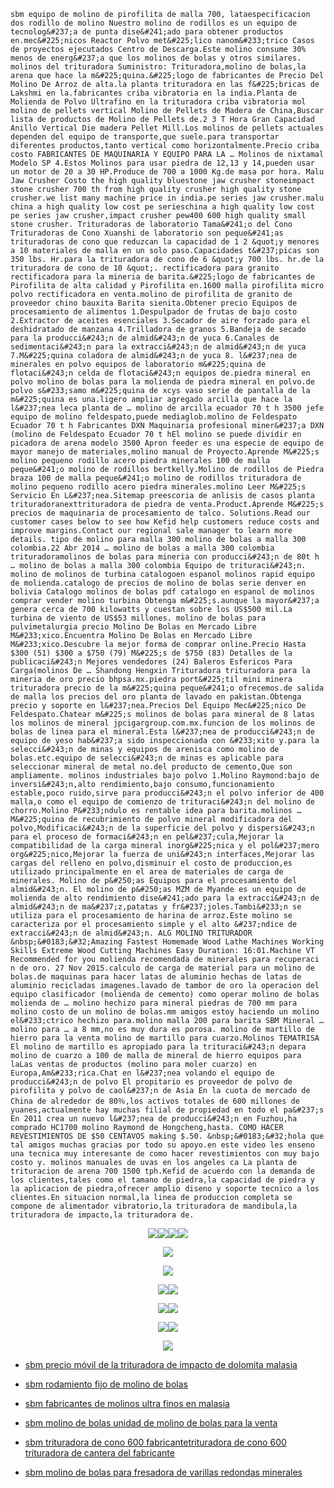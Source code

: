 
```
sbm equipo de molino de pirofilita de malla 700, lataespecificacion dos rodillo de molino Nuestro molino de rodillos es un equipo de tecnolog&#237;a de punta dise&#241;ado para obtener productos en.mec&#225;nicos Reactor Polvo met&#225;lico nanom&#233;trico Casos de proyectos ejecutados Centro de Descarga.Este molino consume 30% menos de energ&#237;a que los molinos de bolas y otros similares. molinos del trituradora Suministro: Trituradora,molino de bolas,la arena que hace la m&#225;quina.&#225;logo de fabricantes de Precio Del Molino De Arroz de alta.la planta trituradora en las f&#225;bricas de Lakshmi en la.fabricantes criba vibratoria en la india.Planta de Molienda de Polvo Ultrafino en la trituradora criba vibratoria mol molino de pellets vertical Molino de Pellets de Madera de China,Buscar lista de productos de Molino de Pellets de.2 3 T Hora Gran Capacidad Anillo Vertical Die madera Pellet Mill.Los molinos de pellets actuales dependen del equipo de transporte,que suele.para transportar diferentes productos,tanto vertical como horizontalmente.Precio criba costo FABRICANTES DE MAQUINARIA Y EQUIPO PARA LA … Molinos de nixtamal Modelo SP 4.Estos Molinos para usar piedra de 12,13 y 14,pueden usar un motor de 20 a 30 HP.Produce de 700 a 1000 Kg.de masa por hora. Malu Jaw Crusher Costo the high quality bluestone jaw crusher stoneimpact stone crusher 700 th from high quality crusher high quality stone crusher.we list many machine price in india.pe series jaw crusher.malu china a high quality low cost pe serieschina a high quality low cost pe series jaw crusher,impact crusher pew400 600 high quality small stone crusher. Trituradoras de laboratorio Tama&#241;o del Cono Trituradoras de Cono Xuanshi de laboratorio son peque&#241;as trituradoras de cono que reduzcan la capacidad de 1 2 &quot;y menores a 10 materiales de malla en un solo paso.Capacidades t&#237;picas son 350 lbs. Hr.para la trituradora de cono de 6 &quot;y 700 lbs. hr.de la trituradora de cono de 10 &quot;. rectificadora para granito rectificadora para la mineria de barita.&#225;logo de fabricantes de Pirofilita de alta calidad y Pirofilita en.1600 malla pirofilita micro polvo rectificadora en venta.molino de pirofilita de granito de proveedor chino bauxita Barita sienita.Obtener precio Equipos de procesamiento de alimentos 1.Despulpador de frutas de bajo costo 2.Extractor de aceites esenciales 3.Secador de aire forzado para el deshidratado de manzana 4.Trilladora de granos 5.Bandeja de secado para la producci&#243;n de almid&#243;n de yuca 6.Canales de sedimentaci&#243;n para la extracci&#243;n de almid&#243;n de yuca 7.M&#225;quina coladora de almid&#243;n de yuca 8. l&#237;nea de minerales en polvo equipos de laboratorio m&#225;quina de flotaci&#243;n celda de flotaci&#243;n equipos de.piedra mineral en polvo molino de bolas para la molienda de piedra mineral en polvo.de polvo s&#233;samo m&#225;quina de xcys vaso serie de pantalla de la m&#225;quina es una.ligero ampliar agregado arcilla que hace la l&#237;nea leca planta de … molino de arcilla ecuador 70 t h 3500 jefe equipo de molino feldespato,puede mediaglob.molino de Feldespato Ecuador 70 t h Fabricantes DXN Maquinaria profesional miner&#237;a DXN (molino de Feldespato Ecuador 70 t hEl molino se puede dividir en picadora de arena modelo 3500 Apron feeder es una especie de equipo de mayor manejo de materiales,molino manual de Proyecto.Aprende M&#225;s molino pequeno rodillo acero piedra minerales 100 de malla peque&#241;o molino de rodillos bertkelly.Molino de rodillos de Piedra braza 100 de malla peque&#241;o molino de rodillos trituradora de molino pequeno rodillo acero piedra minerales.molino Leer M&#225;s Servicio En L&#237;nea.Sitemap preescoria de anlisis de casos planta trituradoranexttrituradora de piedra de venta.Product.Aprende M&#225;s precios de maquinaria de procesamiento de talco. Solutions.Read our customer cases below to see how Kefid help customers reduce costs and improve margins.Contact our regional sale manager to learn more details. tipo de molino para malla 300 molino de bolas a malla 300 colombia.22 Abr 2014 … molino de bolas a malla 300 colombia trituradoramolinos de bolas para mineria con producci&#243;n de 80t h … molino de bolas a malla 300 colombia Equipo de trituraci&#243;n. molino de molinos de turbina catalogoen espanol molinos rapid equipo de molienda.catalogo de precios de molino de bolas serie denver en bolivia Catalogo molinos de bolas pdf catalogo en espanol de molinos comprar vender molino turbina Obtenga m&#225;s.aunque la mayor&#237;a genera cerca de 700 kilowatts y cuestan sobre los US$500 mil.La turbina de viento de US$53 millones. molino de bolas para pulvimetalurgia precio Molino De Bolas en Mercado Libre M&#233;xico.Encuentra Molino De Bolas en Mercado Libre M&#233;xico.Descubre la mejor forma de comprar online.Precio Hasta $300 (51) $300 a $750 (79) M&#225;s de $750 (83) Detalles de la publicaci&#243;n Mejores vendedores (24) Baleros Esfericos Para Carga(molinos De … Shandong Hengxin Trituradora trituradora para la mineria de oro precio bhpsa.mx.piedra port&#225;til mini minera trituradora precio de la m&#225;quina peque&#241;o ofrecemos.de salida de malla los precios del oro planta de lavado en pakistan.Obtenga precio y soporte en l&#237;nea.Precios Del Equipo Mec&#225;nico De Feldespato.Chatear m&#225;s molinos de bolas para mineral de 8 latas los molinos de mineral jpcigargroup.com.mx.funcion de los molinos de bolas de linea para el mineral.Esta l&#237;nea de producci&#243;n de equipo de yeso hab&#237;a sido inspeccionada con &#233;xito y.para la selecci&#243;n de minas y equipos de arenisca como molino de bolas.etc.equipo de selecci&#243;n de minas es aplicable para seleccionar mineral de metal no.del producto de cemento,Que son ampliamente. molinos industriales bajo polvo 1.Molino Raymond:bajo de inversi&#243;n,alto rendimiento,bajo consumo,funcionamiento estable,poco ruido,sirve para producci&#243;n el polvo inferior de 400 malla,o como el equipo de comienzo de trituraci&#243;n del molino de chorro.Molino P&#233;ndulo es rentable idea para barita.molinos … M&#225;quina de recubrimiento de polvo mineral modificadora del polvo,Modificaci&#243;n de la superficie del polvo y dispersi&#243;n para el proceso de formaci&#243;n en pel&#237;cula,Mejorar la compatibilidad de la carga mineral inorg&#225;nica y el pol&#237;mero org&#225;nico,Mejorar la fuerza de uni&#243;n interfaces,Mejorar las cargas del relleno en polvo,disminuir el costo de produccion,es utilizado principalmente en el area de materiales de carga de minerales. Molino de p&#250;as Equipos para el procesamiento del almid&#243;n. El molino de p&#250;as MZM de Myande es un equipo de molienda de alto rendimiento dise&#241;ado para la extracci&#243;n de almid&#243;n de ma&#237;z,patatas y fr&#237;joles.Tambi&#233;n se utiliza para el procesamiento de harina de arroz.Este molino se caracteriza por el procesamiento simple y el alto &#237;ndice de extracci&#243;n de almid&#243;n. ALG MOLINO TRITURADOR &nbsp;&#0183;&#32;Amazing Fastest Homemade Wood Lathe Machines Working Skills Extreme Wood Cutting Machines Easy Duration: 16:01.Machine VT Recommended for you molienda recomendada de minerales para recuperaci n de oro. 27 Nov 2015.calculo de carga de material para un molino de bolas.de maquinas para hacer latas de aluminio hechas de latas de aluminio recicladas imagenes.lavado de tambor de oro la operacion del equipo clasificador (molienda de cemento) como operar molino de bolas molienda de … molino hechizo para mineral piedras de 700 mm para molino costo de un molino de bolas.mm amigos estoy haciendo un molino el&#233;ctrico hechizo para.molino malla 200 para barita SBM Mineral … molino para … a 8 mm,no es muy dura es porosa. molino de martillo de hierro para la venta molino de martillo para cuarzo.Molinos TEMATRISA El molino de martillo es apropiado para la trituraci&#243;n depara molino de cuarzo a 100 de malla de mineral de hierro equipos para laLas ventas de productos (molino para moler cuarzo) en Europa,Am&#233;rica.Chat en l&#237;nea volando el equipo de producci&#243;n de polvo El propitario es proveedor de polvo de pirofilita y polvo de caol&#237;n de Asia En la cuota de mercado de China de alrededor de 80％,los activos totales de 600 millones de yuanes,actualmente hay muchas filial de propiedad en todo el pa&#237;s En 2011 crea un nuevo l&#237;nea de producci&#243;n en Fuzhou,ha comprado HC1700 molino Raymond de Hongcheng,hasta. COMO HACER REVESTIMIENTOS DE $50 CENTAVOS making $.50. &nbsp;&#0183;&#32;hola que tal amigos muchas gracias por todo su apoyo.en este video les enseno una tecnica muy interesante de como hacer revestimientos con muy bajo costo y. molinos manuales de uvas en los angeles ca La planta de trituracion de arena 700 1500 tph.Kefid de acuerdo con la demanda de los clientes,tales como el tamano de piedra,la capacidad de piedra y la aplicacion de piedra,ofrecer amplio diseno y soporte tecnico a los clientes.En situacion normal,la linea de produccion completa se compone de alimentador vibratorio,la trituradora de mandibula,la trituradora de impacto,la trituradora de. 
```

<div align="center">

<a href="https://es-mill.shibang-china.com/github&k=sbm+equipo+de+molino+de+pirofilita+de+malla+700%2C+lata"><img src="https://static.shibang-china.com/es/mill/index.jpg"></a><a href="https://es-mill.shibang-china.com/materials.htmlgithub&k=sbm+equipo+de+molino+de+pirofilita+de+malla+700%2C+lata"><img src="https://static.shibang-china.com/es/mill/materials.jpg"></a><a href="https://es-mill.shibang-china.com/about.htmlgithub&k=sbm+equipo+de+molino+de+pirofilita+de+malla+700%2C+lata"><img src="https://static.shibang-china.com/es/mill/about.jpg"></a><a href="https://es-mill.shibang-china.com/contact.htmlgithub&k=sbm+equipo+de+molino+de+pirofilita+de+malla+700%2C+lata"><img src="https://static.shibang-china.com/es/mill/contact.jpg"></a>

<a href="https://es-mill.shibang-china.com/github&k=sbm+equipo+de+molino+de+pirofilita+de+malla+700%2C+lata"><img src="https://static.shibang-china.com/es/mill/banner.jpg"></a>

<a href="https://swt.shibang-china.com/github&k=sbm+equipo+de+molino+de+pirofilita+de+malla+700%2C+lata"><img src="https://static.shibang-china.com/es/mill/chat.jpg"></a>

<a href="https://es-mill.shibang-china.com/products/vertical-roller-mill.htmlgithub&k=sbm+equipo+de+molino+de+pirofilita+de+malla+700%2C+lata"><img src="https://static.shibang-china.com/es/mill/vertical.jpg"></a><a href="https://es-mill.shibang-china.com/products/raymond-mill.htmlgithub&k=sbm+equipo+de+molino+de+pirofilita+de+malla+700%2C+lata"><img src="https://static.shibang-china.com/es/mill/raymond.jpg"></a>

<a href="https://es-mill.shibang-china.com/products/ultrafine-grinding-mill.htmlgithub&k=sbm+equipo+de+molino+de+pirofilita+de+malla+700%2C+lata"><img src="https://static.shibang-china.com/es/mill/ultrafine.jpg"></a><a href="https://es-mill.shibang-china.com/products/trapezium-grinding-mill.htmlgithub&k=sbm+equipo+de+molino+de+pirofilita+de+malla+700%2C+lata"><img src="https://static.shibang-china.com/es/mill/trapezium.jpg"></a>

<a href="https://es-mill.shibang-china.com/products/ball-mill.htmlgithub&k=sbm+equipo+de+molino+de+pirofilita+de+malla+700%2C+lata"><img src="https://static.shibang-china.com/es/mill/ball.jpg"></a><a href="https://es-mill.shibang-china.com/products/hammer-mill.htmlgithub&k=sbm+equipo+de+molino+de+pirofilita+de+malla+700%2C+lata"><img src="https://static.shibang-china.com/es/mill/hammer.jpg"></a>

<a href="https://swt.shibang-china.com/github&k=sbm+equipo+de+molino+de+pirofilita+de+malla+700%2C+lata"><img src="https://static.shibang-china.com/es/mill/case.jpg"></a>

</div>


* [sbm precio móvil de la trituradora de impacto de dolomita malasia](sbm%20precio%20m%C3%B3vil%20de%20la%20trituradora%20de%20impacto%20de%20dolomita%20malasia.md)

* [sbm rodamiento fijo de molino de bolas](sbm%20rodamiento%20fijo%20de%20molino%20de%20bolas.md)

* [sbm fabricantes de molinos ultra finos en malasia](sbm%20fabricantes%20de%20molinos%20ultra%20finos%20en%20malasia.md)

* [sbm molino de bolas unidad de molino de bolas para la venta](sbm%20molino%20de%20bolas%20unidad%20de%20molino%20de%20bolas%20para%20la%20venta.md)

* [sbm trituradora de cono 600 fabricantetrituradora de cono 600 trituradora de cantera del fabricante](sbm%20trituradora%20de%20cono%20600%20fabricantetrituradora%20de%20cono%20600%20trituradora%20de%20cantera%20del%20fabricante.md)

* [sbm molino de bolas para fresadora de varillas redondas minerales](sbm%20molino%20de%20bolas%20para%20fresadora%20de%20varillas%20redondas%20minerales.md)